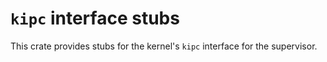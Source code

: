 # `kipc` interface stubs

This crate provides stubs for the kernel's `kipc` interface for the supervisor.

